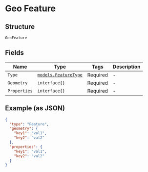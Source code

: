 
# Geo Feature

## Structure

`GeoFeature`

## Fields

| Name | Type | Tags | Description |
|  --- | --- | --- | --- |
| `Type` | [`models.FeatureType`](../../doc/models/feature-type.md) | Required | - |
| `Geometry` | `interface{}` | Required | - |
| `Properties` | `interface{}` | Required | - |

## Example (as JSON)

```json
{
  "type": "Feature",
  "geometry": {
    "key1": "val1",
    "key2": "val2"
  },
  "properties": {
    "key1": "val1",
    "key2": "val2"
  }
}
```

